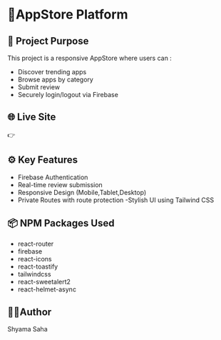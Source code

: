 # 📱AppStore Platform

## 🎯 Project Purpose
This project is a responsive AppStore where users can :

- Discover trending apps
- Browse apps by category
- Submit review
- Securely login/logout via Firebase

## 🌐 Live Site 
👉 

## ⚙️ Key Features
- Firebase Authentication
- Real-time review submission
- Responsive Design (Mobile,Tablet,Desktop)
- Private Routes with route protection
-Stylish UI using Tailwind CSS

## 📦 NPM Packages Used
- react-router
- firebase
- react-icons
- react-toastify
- tailwindcss
- react-sweetalert2
- react-helmet-async

## 👩‍💻Author
Shyama Saha


